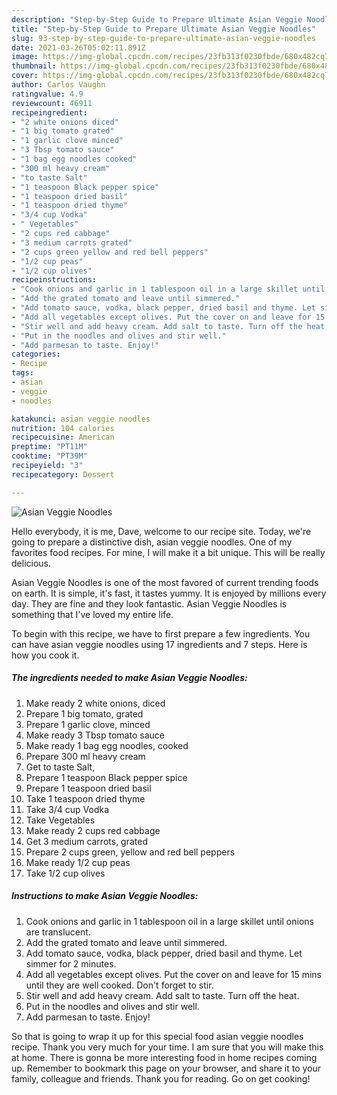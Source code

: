 ```yaml
---
description: "Step-by-Step Guide to Prepare Ultimate Asian Veggie Noodles"
title: "Step-by-Step Guide to Prepare Ultimate Asian Veggie Noodles"
slug: 93-step-by-step-guide-to-prepare-ultimate-asian-veggie-noodles
date: 2021-03-26T05:02:11.891Z
image: https://img-global.cpcdn.com/recipes/23fb313f0230fbde/680x482cq70/asian-veggie-noodles-recipe-main-photo.jpg
thumbnail: https://img-global.cpcdn.com/recipes/23fb313f0230fbde/680x482cq70/asian-veggie-noodles-recipe-main-photo.jpg
cover: https://img-global.cpcdn.com/recipes/23fb313f0230fbde/680x482cq70/asian-veggie-noodles-recipe-main-photo.jpg
author: Carlos Vaughn
ratingvalue: 4.9
reviewcount: 46911
recipeingredient:
- "2 white onions diced"
- "1 big tomato grated"
- "1 garlic clove minced"
- "3 Tbsp tomato sauce"
- "1 bag egg noodles cooked"
- "300 ml heavy cream"
- "to taste Salt"
- "1 teaspoon Black pepper spice"
- "1 teaspoon dried basil"
- "1 teaspoon dried thyme"
- "3/4 cup Vodka"
- " Vegetables"
- "2 cups red cabbage"
- "3 medium carrots grated"
- "2 cups green yellow and red bell peppers"
- "1/2 cup peas"
- "1/2 cup olives"
recipeinstructions:
- "Cook onions and garlic in 1 tablespoon oil in a large skillet until onions are translucent."
- "Add the grated tomato and leave until simmered."
- "Add tomato sauce, vodka, black pepper, dried basil and thyme. Let simmer for 2 minutes."
- "Add all vegetables except olives. Put the cover on and leave for 15 mins until they are well cooked. Don&#39;t forget to stir."
- "Stir well and add heavy cream. Add salt to taste. Turn off the heat."
- "Put in the noodles and olives and stir well."
- "Add parmesan to taste. Enjoy!"
categories:
- Recipe
tags:
- asian
- veggie
- noodles

katakunci: asian veggie noodles 
nutrition: 104 calories
recipecuisine: American
preptime: "PT11M"
cooktime: "PT39M"
recipeyield: "3"
recipecategory: Dessert

---
```



![Asian Veggie Noodles](https://img-global.cpcdn.com/recipes/23fb313f0230fbde/680x482cq70/asian-veggie-noodles-recipe-main-photo.jpg)

Hello everybody, it is me, Dave, welcome to our recipe site. Today, we're going to prepare a distinctive dish, asian veggie noodles. One of my favorites food recipes. For mine, I will make it a bit unique. This will be really delicious.

Asian Veggie Noodles is one of the most favored of current trending foods on earth. It is simple, it's fast, it tastes yummy. It is enjoyed by millions every day. They are fine and they look fantastic. Asian Veggie Noodles is something that I've loved my entire life.




To begin with this recipe, we have to first prepare a few ingredients. You can have asian veggie noodles using 17 ingredients and 7 steps. Here is how you cook it.

<!--inarticleads1-->

##### The ingredients needed to make Asian Veggie Noodles:

1. Make ready 2 white onions, diced
1. Prepare 1 big tomato, grated
1. Prepare 1 garlic clove, minced
1. Make ready 3 Tbsp tomato sauce
1. Make ready 1 bag egg noodles, cooked
1. Prepare 300 ml heavy cream
1. Get to taste Salt,
1. Prepare 1 teaspoon Black pepper spice
1. Prepare 1 teaspoon dried basil
1. Take 1 teaspoon dried thyme
1. Take 3/4 cup Vodka
1. Take  Vegetables
1. Make ready 2 cups red cabbage
1. Get 3 medium carrots, grated
1. Prepare 2 cups green, yellow and red bell peppers
1. Make ready 1/2 cup peas
1. Take 1/2 cup olives




<!--inarticleads2-->

##### Instructions to make Asian Veggie Noodles:

1. Cook onions and garlic in 1 tablespoon oil in a large skillet until onions are translucent.
1. Add the grated tomato and leave until simmered.
1. Add tomato sauce, vodka, black pepper, dried basil and thyme. Let simmer for 2 minutes.
1. Add all vegetables except olives. Put the cover on and leave for 15 mins until they are well cooked. Don&#39;t forget to stir.
1. Stir well and add heavy cream. Add salt to taste. Turn off the heat.
1. Put in the noodles and olives and stir well.
1. Add parmesan to taste. Enjoy!




So that is going to wrap it up for this special food asian veggie noodles recipe. Thank you very much for your time. I am sure that you will make this at home. There is gonna be more interesting food in home recipes coming up. Remember to bookmark this page on your browser, and share it to your family, colleague and friends. Thank you for reading. Go on get cooking!
